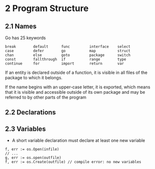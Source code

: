 # 2 Program Structure

## 2.1 Names

Go has 25 keywords

```
break        default      func         interface    select
case         defer        go           map          struct
chan         else         goto         package      switch
const        fallthrough  if           range        type
continue     for          import       return       var
```

If an entity is declared outside of a function, it is visible in all files of the package to which it belongs. 

If the name begins with an upper-case letter, it is exported, which means that it is visible and accessible outside of its own package and may be referred to by other parts of the program

## 2.2 Declarations


## 2.3 Variables
* A short variable declaration must declare at least one new variable 
```
f, err := os.Open(infile)
// ...
g, err := os.open(outfile)
f, err := os.Create(outfile) // compile error: no new variables
```